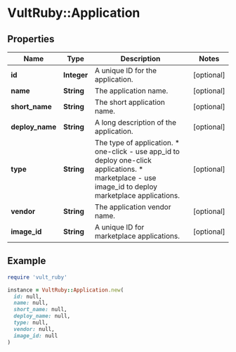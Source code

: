 # VultRuby::Application

## Properties

| Name | Type | Description | Notes |
| ---- | ---- | ----------- | ----- |
| **id** | **Integer** | A unique ID for the application. | [optional] |
| **name** | **String** | The application name. | [optional] |
| **short_name** | **String** | The short application name. | [optional] |
| **deploy_name** | **String** | A long description of the application. | [optional] |
| **type** | **String** | The type of application.  * one-click - use app_id to deploy one-click applications. * marketplace - use image_id to deploy marketplace applications. | [optional] |
| **vendor** | **String** | The application vendor name. | [optional] |
| **image_id** | **String** | A unique ID for marketplace applications. | [optional] |

## Example

```ruby
require 'vult_ruby'

instance = VultRuby::Application.new(
  id: null,
  name: null,
  short_name: null,
  deploy_name: null,
  type: null,
  vendor: null,
  image_id: null
)
```


